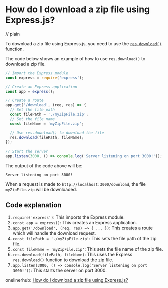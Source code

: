 # How do I download a zip file using Express.js?
// plain

To download a zip file using Express.js, you need to use the [`res.download()`](https://expressjs.com/en/api.html#res.download) function.

The code below shows an example of how to use `res.download()` to download a zip file.

```javascript
// Import the Express module
const express = require('express');

// Create an Express application
const app = express();

// Create a route
app.get('/download', (req, res) => {
  // Set the file path
  const filePath = './myZipFile.zip';
  // Set the file name
  const fileName = 'myZipFile.zip';

  // Use res.download() to download the file
  res.download(filePath, fileName);
});

// Start the server
app.listen(3000, () => console.log('Server listening on port 3000!'));
```

The output of the code above will be:

```
Server listening on port 3000!
```

When a request is made to `http://localhost:3000/download`, the file `myZipFile.zip` will be downloaded.

## Code explanation


1. `require('express')`: This imports the Express module.
2. `const app = express()`: This creates an Express application.
3. `app.get('/download', (req, res) => { ... })`: This creates a route which will handle the download request.
4. `const filePath = './myZipFile.zip'`: This sets the file path of the zip file.
5. `const fileName = 'myZipFile.zip'`: This sets the file name of the zip file.
6. `res.download(filePath, fileName)`: This uses the Express `res.download()` function to download the zip file.
7. `app.listen(3000, () => console.log('Server listening on port 3000!'))`: This starts the server on port 3000.

onelinerhub: [How do I download a zip file using Express.js?](https://onelinerhub.com/expressjs/how-do-i-download-a-zip-file-using-express-js)